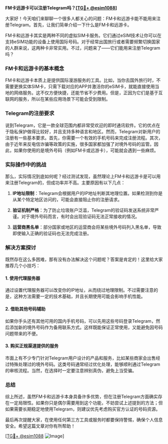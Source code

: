 **FM卡远游卡可以注册Telegram吗？[[TG💪+ @esim1088](https://t.me/s/esim1088)]**

大家好！今天咱们来聊聊一个很多人都关心的问题：FM卡和远游卡能不能用来注册Telegram。首先，让我们简单介绍一下什么是FM卡和远游卡。

FM卡和远游卡其实是两种不同的虚拟SIM卡服务。它们通过eSIM技术让你可以在支持eSIM功能的设备上使用国际号码。对于经常出国旅行或者需要频繁切换国家的人群来说，这两种卡非常实用。不过，问题来了——它们能用来注册Telegram吗？

### FM卡和远游卡的基本概念

FM卡和远游卡本质上是提供国际漫游服务的工具。比如，当你去国外旅行时，不需要更换实体SIM卡，只需下载对应的APP并激活你的eSIM卡，就能直接使用当地的网络服务。这不仅方便快捷，还能节省不少费用。但是，正因为它们是基于互联网的服务，所以在某些应用场景下可能会受到限制。

### Telegram的注册要求

说到Telegram，它是一款全球范围内都非常受欢迎的即时通讯软件。它的优点在于隐私保护做得比较好，并且支持多种语言和地区。然而，Telegram对新用户的注册有一些基本要求。首先，你需要一个有效的手机号码来完成注册流程。其次，由于近年来反电信诈骗等政策的实施，很多国家都加强了对境外号码的监管。因此，如果你使用的是境外号码（例如FM卡或远游卡），可能就会遇到一些麻烦。

### 实际操作中的挑战

那么，实际情况到底如何呢？经过测试发现，虽然理论上FM卡和远游卡是可以用来注册Telegram的，但成功率并不高。主要原因有以下几点：

1. **IP地址限制**：Telegram会根据用户的IP地址判断其地理位置。如果检测到你是从某个特定地区访问的，可能会直接阻止你的注册请求。
   
2. **验证机制严格**：为了防止垃圾账户泛滥，Telegram的验证码发送系统非常严谨。对于境外号码而言，有时会出现验证码无法正常接收的情况。

3. **运营商黑名单**：部分国家或地区的运营商会将某些境外号码列入黑名单，导致即使输入正确的验证码也无法完成注册。

### 解决方案探讨

既然存在这么多困难，那有没有办法解决这个问题呢？答案是肯定的！这里给大家推荐几个小技巧：

#### 1. 使用代理服务器
通过设置代理服务器可以改变你的IP地址，从而绕过地理限制。不过需要注意的是，这种方法需要一定的技术基础，并且长期使用可能会影响手机性能。

#### 2. 借助其他号码辅助
如果你手头还有其他可用的国内手机号码，可以先用这些号码登录Telegram，然后添加新的境外号码作为备用联系方式。这样既能保证正常使用，又能避免因号码问题带来的不便。

#### 3. 购买正规渠道提供的服务
市面上有不少专门针对Telegram用户设计的产品和服务，比如某些商家会出售经过特殊处理过的境外号码。这类号码通常经过优化处理，能够顺利通过Telegram的审核流程。当然，在选择时一定要注意辨别真伪，避免上当受骗。

### 总结

综上所述，虽然FM卡和远游卡本身具备许多优势，但在注册Telegram方面确实存在一定局限性。如果你只是偶尔需要用到这个功能，不妨尝试上述提到的方法；但如果需要长期稳定地使用Telegram，则建议优先考虑购买官方认证的号码资源。

最后再次提醒大家，在使用任何第三方工具或服务时都要保持警惕，确保个人信息安全。希望这篇文章对你有所帮助！

[[TG💪+ @esim1088](https://t.me/s/esim1088) ![Image](https://i.postimg.cc/4NQfJmqS/Snipaste-2025-05-13-00-14-12.png)]